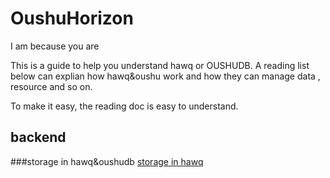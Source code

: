 # OushuHorizon
I am because you are


This is a guide to help you understand hawq or OUSHUDB.
A  reading list below can  explian how hawq&oushu work and how they can manage data , resource and so on.

To make it easy, the reading doc is easy to understand.

## backend 

###storage in hawq&oushudb
[storage in hawq](https://www.136.la/jingpin/show-56314.html)

